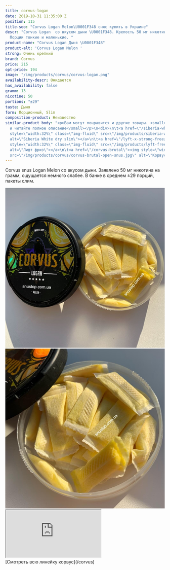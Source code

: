 ```yaml
---
title: corvus-logan
date: 2019-10-31 11:35:00 Z
position: 115
title-seo: "Corvus Logan Melon\U0001F348 снюс купить в Украине"
descr: "Corvus Logan  со вкусом дыни \U0001F348. Крепость 50 мг никотина. ±29 порций.
  Порции тонкие и маленькие. "
product-name: "Corvus Logan Дыня \U0001F348"
product-alt: 'Corvus Logan Melon '
strong: Очень крепкий
brand: Corvus
price: 215
opt-price: 194
image: "/img/products/corvus/corvus-logan.png"
availability-descr: Ожидается
has_availability: false
gramm: 13
nicotine: 50
portions: "±29"
taste: Дыня
form: Порционный, Slim
composition-product: Неизвестно
similar-product_body: "<p>Вам могут понравится и другие товары. <small>Жмите на картинки
  и читайте полное описание</small></p>\n<div>\n\t<a href=\"/siberia-white-dry-slim\"><img
  style=\"width:32%\" class=\"img-fluid\" src=\"/img/products/siberia-white-dry-slim/siberia-open-and-cryo.jpg\"
  alt=\"Siberia White dry slim\"></a>\n\t<a href=\"/lyft-x-strong-freeze-slim-white\"><img
  style=\"width:32%\" class=\"img-fluid\" src=\"/img/products/lyft-freeze/lyft-freeze-open.jpg\"
  alt=\"Лифт фриз\"></a>\n\t<a href=\"/corvus-brutal\"><img style=\"width:32%\" class=\"img-fluid\"
  src=\"/img/products/corvus/corvus-brutal-open-snus.jpg\" alt=\"Корвус брутал\"></a>\n</div>"
---
```


Corvus snus Logan Melon со вкусом дыни. Заявлено 50 мг никотина на грамм, ощущается немного слабее. В банке в среднем ±29 порций, пакеты слим. 

<div class="popup-gallery d-flex mb-2">
	<a class="mr-2" href="/img/products/corvus/covrus-logan-portion.jpg" title="Корвус логан желтые порции"><img class="img-fluid" src="img/products/corvus/covrus-logan-portion.jpg" alt="Корвус логан 25 порций"></a>
	<a href="/img/products/corvus/corvus-logan-open.jpg" title="Корвус со вкусом дыни"><img class="img-fluid" src="/img/products/corvus/corvus-logan-open.jpg" alt="Корвус логан со вкусом дыни"></a>
</div>

<div class="embed-responsive embed-responsive-16by9 mb-3">
  <iframe class="embed-responsive-item" src="https://www.youtube.com/embed/gh4rPNQO-sM" allowfullscreen></iframe>
</div>
[Смотреть всю линейку корвус](/corvus)
